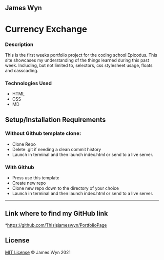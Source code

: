 ## James Wyn

# Currency Exchange


### Description
This is the first weeks portfolio project for the coding school Epicodus. This site showcases my understanding of the things learned during this past week. Including, but not limited to, selectors, css stylesheet usage, floats and casscading. 

### Technologies Used
* HTML
* CSS
* MD

## Setup/Installation Requirements

### Without Github template clone:
* Clone Repo
* Delete .git if needing a clean commit history
* Launch in terminal and then launch index.html or send to a live server.

### With Github
* Press use this template
* Create new repo
* Clone new repo down to the directory of your choice
* Launch in terminal and then launch index.html or send to a live server.

* * *

## Link where to find my GitHub link

*https://github.com/Thisisjameswyn/PortfolioPage


## License
[MIT License](https://opensource.org/licenses/MIT)
&copy; James Wyn 2021